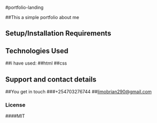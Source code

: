 #portfolio-landing

##This a simple portfolio about me
## Setup/Installation Requirements

## Technologies Used
##i have used:
##html
##css
## Support and contact details
##You get in touch
###+254703276744
##limobrian290@gmail.com
### License
####MIT
  